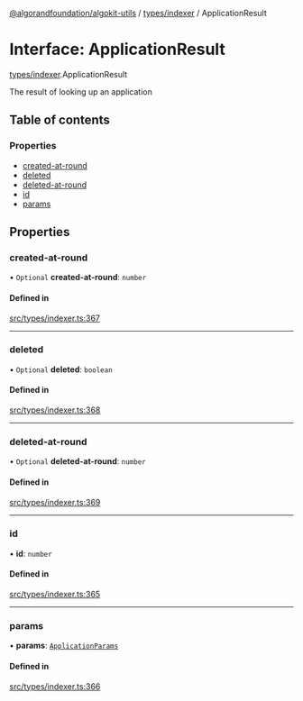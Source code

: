 [@algorandfoundation/algokit-utils](../README.md) / [types/indexer](../modules/types_indexer.md) / ApplicationResult

# Interface: ApplicationResult

[types/indexer](../modules/types_indexer.md).ApplicationResult

The result of looking up an application

## Table of contents

### Properties

- [created-at-round](types_indexer.ApplicationResult.md#created-at-round)
- [deleted](types_indexer.ApplicationResult.md#deleted)
- [deleted-at-round](types_indexer.ApplicationResult.md#deleted-at-round)
- [id](types_indexer.ApplicationResult.md#id)
- [params](types_indexer.ApplicationResult.md#params)

## Properties

### created-at-round

• `Optional` **created-at-round**: `number`

#### Defined in

[src/types/indexer.ts:367](https://github.com/joe-p/algokit-utils-ts/blob/main/src/types/indexer.ts#L367)

___

### deleted

• `Optional` **deleted**: `boolean`

#### Defined in

[src/types/indexer.ts:368](https://github.com/joe-p/algokit-utils-ts/blob/main/src/types/indexer.ts#L368)

___

### deleted-at-round

• `Optional` **deleted-at-round**: `number`

#### Defined in

[src/types/indexer.ts:369](https://github.com/joe-p/algokit-utils-ts/blob/main/src/types/indexer.ts#L369)

___

### id

• **id**: `number`

#### Defined in

[src/types/indexer.ts:365](https://github.com/joe-p/algokit-utils-ts/blob/main/src/types/indexer.ts#L365)

___

### params

• **params**: [`ApplicationParams`](types_indexer.ApplicationParams.md)

#### Defined in

[src/types/indexer.ts:366](https://github.com/joe-p/algokit-utils-ts/blob/main/src/types/indexer.ts#L366)
